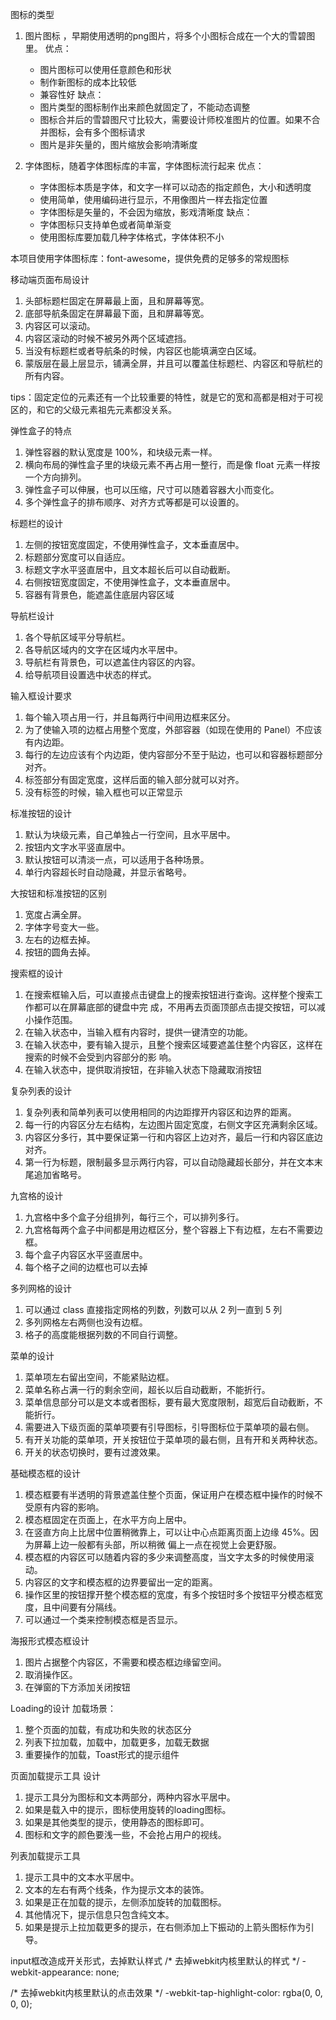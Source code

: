 

图标的类型
1. 图片图标 ，早期使用透明的png图片，将多个小图标合成在一个大的雪碧图里。
优点：
    - 图片图标可以使用任意颜色和形状
    - 制作新图标的成本比较低
    - 兼容性好
缺点：
    - 图片类型的图标制作出来颜色就固定了，不能动态调整
    - 图标合并后的雪碧图尺寸比较大，需要设计师校准图片的位置。如果不合并图标，会有多个图标请求
    - 图片是非矢量的，图片缩放会影响清晰度


2. 字体图标，随着字体图标库的丰富，字体图标流行起来
优点： 
    - 字体图标本质是字体，和文字一样可以动态的指定颜色，大小和透明度
    - 使用简单，使用编码进行显示，不用像图片一样去指定位置
    - 字体图标是矢量的，不会因为缩放，影戏清晰度
缺点：
    - 字体图标只支持单色或者简单渐变
    - 使用图标库要加载几种字体格式，字体体积不小

本项目使用字体图标库：font-awesome，提供免费的足够多的常规图标


移动端页面布局设计
1. 头部标题栏固定在屏幕最上面，且和屏幕等宽。 
2. 底部导航条固定在屏幕最下面，且和屏幕等宽。 
3. 内容区可以滚动。 
4. 内容区滚动的时候不被另外两个区域遮挡。 
5. 当没有标题栏或者导航条的时候，内容区也能填满空白区域。 
6. 蒙版层在最上层显示，铺满全屏，并且可以覆盖住标题栏、内容区和导航栏的所有内容。

tips：固定定位的元素还有一个比较重要的特性，就是它的宽和高都是相对于可视区的，和它的父级元素祖先元素都没关系。


弹性盒子的特点
1. 弹性容器的默认宽度是 100%，和块级元素一样。 
2. 横向布局的弹性盒子里的块级元素不再占用一整行，而是像 float 元素一样按一个方向排列。 
3. 弹性盒子可以伸展，也可以压缩，尺寸可以随着容器大小而变化。 
4. 多个弹性盒子的排布顺序、对齐方式等都是可以设置的。


标题栏的设计
1. 左侧的按钮宽度固定，不使用弹性盒子，文本垂直居中。 
2. 标题部分宽度可以自适应。 
3. 标题文字水平竖直居中，且文本超长后可以自动截断。 
4. 右侧按钮宽度固定，不使用弹性盒子，文本垂直居中。 
5. 容器有背景色，能遮盖住底层内容区域


导航栏设计
1. 各个导航区域平分导航栏。 
2. 各导航区域内的文字在区域内水平居中。 
3. 导航栏有背景色，可以遮盖住内容区的内容。 
4. 给导航项目设置选中状态的样式。

输入框设计要求
1. 每个输入项占用一行，并且每两行中间用边框来区分。 
2. 为了使输入项的边框占用整个宽度，外部容器（如现在使用的 Panel）不应该有内边距。 
3. 每行的左边应该有个内边距，使内容部分不至于贴边，也可以和容器标题部分对齐。 
4. 标签部分有固定宽度，这样后面的输入部分就可以对齐。 
5. 没有标签的时候，输入框也可以正常显示

标准按钮的设计
1. 默认为块级元素，自己单独占一行空间，且水平居中。 
2. 按钮内文字水平竖直居中。 
3. 默认按钮可以清淡一点，可以适用于各种场景。 
4. 单行内容超长时自动隐藏，并显示省略号。

大按钮和标准按钮的区别
1. 宽度占满全屏。 
2. 字体字号变大一些。 
3. 左右的边框去掉。 
4. 按钮的圆角去掉。



搜索框的设计
1. 在搜索框输入后，可以直接点击键盘上的搜索按钮进行查询。这样整个搜索工作都可以在屏幕底部的键盘中完
成，不用再去页面顶部点击提交按钮，可以减小操作范围。
2. 在输入状态中，当输入框有内容时，提供一键清空的功能。 
3. 在输入状态中，要有输入提示，且整个搜索区域要遮盖住整个内容区，这样在搜索的时候不会受到内容部分的影
响。 
4. 在输入状态中，提供取消按钮，在非输入状态下隐藏取消按钮


复杂列表的设计
1. 复杂列表和简单列表可以使用相同的内边距撑开内容区和边界的距离。 
2. 每一行的内容区分左右结构，左边图片固定宽度，右侧文字区充满剩余区域。 
3. 内容区分多行，其中要保证第一行和内容区上边对齐，最后一行和内容区底边对齐。 
4. 第一行为标题，限制最多显示两行内容，可以自动隐藏超长部分，并在文本末尾追加省略号。


九宫格的设计
1. 九宫格中多个盒子分组排列，每行三个，可以排列多行。 
2. 九宫格每两个盒子中间都是用边框区分，整个容器上下有边框，左右不需要边框。 
3. 每个盒子内容区水平竖直居中。 
4. 每个格子之间的边框也可以去掉

多列网格的设计
1. 可以通过 class 直接指定网格的列数，列数可以从 2 列一直到 5 列
2. 多列网格左右两侧也没有边框。 
3. 格子的高度能根据列数的不同自行调整。


菜单的设计
1. 菜单项左右留出空间，不能紧贴边框。 
2. 菜单名称占满一行的剩余空间，超长以后自动截断，不能折行。 
3. 菜单信息部分可以是文本或者图标，要有最大宽度限制，超宽后自动截断，不能折行。 
4. 需要进入下级页面的菜单项要有引导图标，引导图标位于菜单项的最右侧。 
5. 有开关功能的菜单项，开关按钮位于菜单项的最右侧，且有开和关两种状态。 
6. 开关的状态切换时，要有过渡效果。


基础模态框的设计
1. 模态框要有半透明的背景遮盖住整个页面，保证用户在模态框中操作的时候不受原有内容的影响。 
2. 模态框固定在页面上，在水平方向上居中。 
3. 在竖直方向上比居中位置稍微靠上，可以让中心点距离页面上边缘 45%。因为屏幕上边一般都有头部，所以稍微
偏上一点在视觉上会更舒服。 
4. 模态框的内容区可以随着内容的多少来调整高度，当文字太多的时候使用滚动。 
5. 内容区的文字和模态框的边界要留出一定的距离。 
6. 操作区里的按钮撑开整个模态框的宽度，有多个按钮时多个按钮平分模态框宽度，且中间要有分隔线。 
7. 可以通过一个类来控制模态框是否显示。

海报形式模态框设计
1. 图片占据整个内容区，不需要和模态框边缘留空间。 
2. 取消操作区。 
3. 在弹窗的下方添加关闭按钮



Loading的设计
加载场景：
1. 整个页面的加载，有成功和失败的状态区分
2. 列表下拉加载，加载中，加载更多，加载无数据
3. 重要操作的加载，Toast形式的提示组件

页面加载提示工具 设计
1. 提示工具分为图标和文本两部分，两种内容水平居中。 
2. 如果是载入中的提示，图标使用旋转的loading图标。 
3. 如果是其他类型的提示，使用静态的图标即可。 
4. 图标和文字的颜色要浅一些，不会抢占用户的视线。

列表加载提示工具 
1. 提示工具中的文本水平居中。 
2. 文本的左右有两个线条，作为提示文本的装饰。 
3. 如果是正在加载的提示，左侧添加旋转的加载图标。 
4. 其他情况下，提示信息只包含纯文本。 
5. 如果是提示上拉加载更多的提示，在右侧添加上下振动的上箭头图标作为引导。


input框改造成开关形式，去掉默认样式
/* 去掉webkit内核里默认的样式 */ 
-webkit-appearance: none; 

/* 去掉webkit内核里默认的点击效果 */ 
-webkit-tap-highlight-color: rgba(0, 0, 0, 0);

